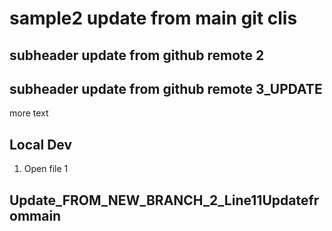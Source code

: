 # sample2 update from main git clis

## subheader update from github remote 2
## subheader update from github remote 3_UPDATE

more text

## Local Dev

1. Open file 1

## Update_FROM_NEW_BRANCH_2_Line11Updatefrommain